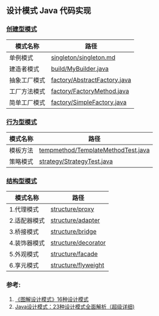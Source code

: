 ## 设计模式 Java 代码实现

### [创建型模式](src/com/design/pattern/creation/creational-pattern.md)
| 模式名称   | 路径                                                         |
| ---------- | ------------------------------------------------------------ |
| 单例模式   | [singleton/singleton.md](src/com/design/pattern/creation/singleton/singleton.md) |
| 建造者模式 | [build/MyBuilder.java](src/com/design/pattern/creation/build/MyBuilder.java)  |
| 抽象工厂模式 | [factory/AbstractFactory.java](src/com/design/pattern/creation/factory/AbstractFactory.java) |
| 工厂方法模式 | [factory/FactoryMethod.java](src/com/design/pattern/creation/factory/FactoryMethod.java) |
| 简单工厂模式 | [factory/SimpleFactory.java](src/com/design/pattern/creation/factory/SimpleFactory.java) |



### [行为型模式](src/com/design/pattern/behavior/behavior-pattern.md)
| 模式名称   | 路径                                                         |
| ---------- | ------------------------------------------------------------ |
|模板方法 |[tempmethod/TemplateMethodTest.java](src/com/design/pattern/behavior/tempmethod/TemplateMethodTest.java)|
|策略模式 |[strategy/StrategyTest.java](src/com/design/pattern/behavior/strategy/StrategyTest.java)|


### [结构型模式](src/com/design/pattern/structure/structure-pattern.md)
| 模式名称   | 路径                                                         |
| ---------- | ------------------------------------------------------------ |
|1.代理模式| [structure/proxy](src/com/design/pattern/structure/proxy/ProxyTest.java)|
| 2.适配器模式| [structure/adapter](src/com/design/pattern/structure/adapter/AdapterTest.java)|
| 3.桥接模式 |[structure/bridge](src/com/design/pattern/structure/bridge/BridgeTest.java)|
|4.装饰器模式 | [structure/decorator](src/com/design/pattern/structure/decorator/DecoratorTest.java)|
|5.外观模式 | [structure/facade](src/com/design/pattern/structure/facade/FacadeTest.java)|
| 6.享元模式 | [structure/flyweight](src/com/design/pattern/structure/flyweight/FlyWeightTest.java)|

### 参考:
1. [《图解设计模式》16种设计模式](https://design-patterns.readthedocs.io/zh_CN/latest/)
2. [Java设计模式：23种设计模式全面解析（超级详细) ](http://c.biancheng.net/design_pattern/)

